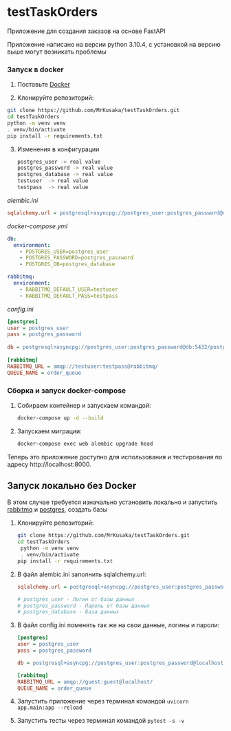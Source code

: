 # testTaskOrders

Приложение для создания заказов на основе FastAPI

Приложение написано на версии python 3.10.4, с установкой на версию выше могут возникать проблемы

### Запуск в docker

1. Поставьте [Docker](https://www.docker.com/get-started)

2. Клонируйте репозиторий:

```bash
git clone https://github.com/MrKusaka/testTaskOrders.git
cd testTaskOrders
python -m venv venv
. venv/bin/activate
pip install -r requirements.txt
```

3. Изменения в конфигурации
   ```bash
   postgres_user -> real value
   postgres_password -> real value
   postgres_database -> real value
   testuser  -> real value
   testpass  -> real value

*alembic.ini*
```ini
sqlalchemy.url = postgresql+asyncpg://postgres_user:postgres_password@db:5432/postgres_database
```


*docker-compose.yml*
```yml
db:
  environment:
    - POSTGRES_USER=postgres_user
    - POSTGRES_PASSWORD=postgres_password
    - POSTGRES_DB=postgres_database

rabbitmq:
  environment:
    - RABBITMQ_DEFAULT_USER=testuser
    - RABBITMQ_DEFAULT_PASS=testpass

```

*config.ini*
```ini
[postgres]
user = postgres_user
pass = postgres_password
   
db = postgresql+asyncpg://postgres_user:postgres_password@db:5432/postgres_database
   
[rabbitmq]
RABBITMQ_URL = amqp://testuser:testpass@rabbitmq/
QUEUE_NAME = order_queue
```

### Сборка и запуск docker-compose

1. Собираем контейнер и запускаем командой:
   ```bash
   docker-compose up -d --build
   ```
   
2. Запускаем миграции:
   ```bash
   docker-compose exec web alembic upgrade head
   ```
   
Теперь это приложение доступно для использования и тестирования по адресу http://localhost:8000.

## Запуск локально без Docker

В этом случае требуется изначально установить локально и запустить [rabbitmq](https://www.rabbitmq.com/docs/download) и [postgres](https://www.enterprisedb.com/downloads/postgres-postgresql-downloads), создать базы

1. Клонируйте репозиторий:

   ```bash
   git clone https://github.com/MrKusaka/testTaskOrders.git
   cd testTaskOrders
    python -m venv venv
    . venv/bin/activate
   pip install -r requirements.txt
   ```

2. В файл alembic.ini заполнить sqlalchemy.url:
   
   ```ini
   sqlalchemy.url = postgresql+asyncpg://postgres_user:postgres_password@localhost:5432/postgres_database

   # postgres_user - Логин от базы данных
   # postgres_password - Пароль от базы данных
   # postgres_database - База данных
   ```

3. В файл config.ini поменять так же на свои данные, логины и пароли:
   
   ```ini
   [postgres]
   user = postgres_user
   pass = postgres_password
   
   db = postgresql+asyncpg://postgres_user:postgres_password@localhost:5432/postgres_database

   [rabbitmq]
   RABBITMQ_URL = amqp://guest:guest@localhost/
   QUEUE_NAME = order_queue
   ```

4. Запустить приложение через терминал командой `uvicorn app.main:app --reload`

5. Запустить тесты через терминал командой `pytest -s -v`
